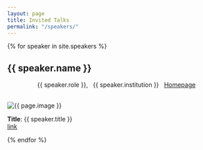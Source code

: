 ```yaml
---
layout: page
title: Invited Talks
permalink: "/speakers/"
---
```


{% for speaker in site.speakers %}
  <div class="speaker">
     <p>
     <h2>{{ speaker.name }}</h2> 
     <center>
    {{ speaker.role }}, &nbsp;  {{ speaker.institution }} &nbsp; <a href="{{ speaker.website }}"> Homepage </a> </center> <br>
    <p class="aligncenter">
             <img src="{{ page.image }}" alt="{{ page.image }}" style="max-height:250px;">
            </p>
    <b>Title</b>: {{ speaker.title }} <br>
    <a href="..{{ speaker.url }}">link</a>
    </p>
  </div>
{% endfor %}
